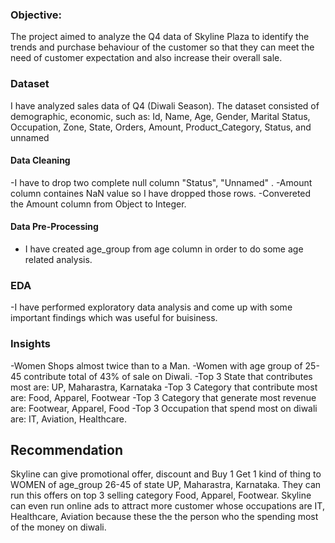 ### Objective:
The project aimed to analyze the Q4 data of Skyline Plaza to identify the trends and purchase behaviour of the customer so that they can meet the need of customer expectation and also increase their overall sale.

### Dataset
I have analyzed sales data of Q4 (Diwali Season). The dataset consisted of demographic, economic, such as:
Id, Name, Age, Gender, Marital Status, Occupation, Zone, State, Orders, Amount, Product_Category, Status, and unnamed
#### Data Cleaning
 -I have to drop two complete null column "Status", "Unnamed" .
 -Amount column containes NaN value so I have dropped those rows.
 -Convereted the Amount column from Object to Integer.

#### Data Pre-Processing
 - I have created age_group from age column in order to do some age related analysis.

### EDA
-I have performed exploratory data analysis and come up with some important findings which was useful for buisiness.

### Insights
-Women Shops almost twice than to a Man.
-Women with age group of 25-45 contribute total of 43% of sale on Diwali.
-Top 3 State that contributes most are: UP, Maharastra, Karnataka
-Top 3 Category that contribute most are: Food, Apparel, Footwear
-Top 3 Category that generate most revenue are: Footwear, Apparel, Food
-Top 3 Occupation that spend most on diwali are: IT, Aviation, Healthcare.

## Recommendation
Skyline can give promotional offer, discount and Buy 1 Get 1 kind of thing to WOMEN of age_group 26-45 of state UP, Maharastra, Karnataka. They can run this offers
on top 3 selling category Food, Apparel, Footwear. Skyline can even run online ads to attract more customer whose occupations are IT, Healthcare, Aviation because these the the person who the spending most of the money on diwali.
 
